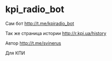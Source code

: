 # kpi_radio_bot

Сам бот http://t.me/kpiradio_bot

Так же страница истории http://r.kpi.ua/history 


Автор http://t.me/svinerus

Для КПИ

